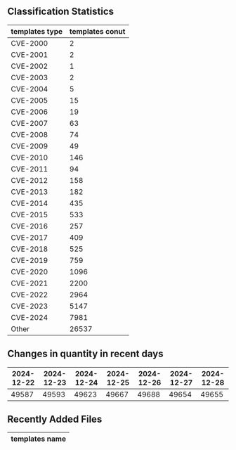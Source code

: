 ## Classification Statistics
| templates type | templates conut | 
| --- | --- |
| CVE-2000 | 2 |
| CVE-2001 | 2 |
| CVE-2002 | 1 |
| CVE-2003 | 2 |
| CVE-2004 | 5 |
| CVE-2005 | 15 |
| CVE-2006 | 19 |
| CVE-2007 | 63 |
| CVE-2008 | 74 |
| CVE-2009 | 49 |
| CVE-2010 | 146 |
| CVE-2011 | 94 |
| CVE-2012 | 158 |
| CVE-2013 | 182 |
| CVE-2014 | 435 |
| CVE-2015 | 533 |
| CVE-2016 | 257 |
| CVE-2017 | 409 |
| CVE-2018 | 525 |
| CVE-2019 | 759 |
| CVE-2020 | 1096 |
| CVE-2021 | 2200 |
| CVE-2022 | 2964 |
| CVE-2023 | 5147 |
| CVE-2024 | 7981 |
| Other | 26537 |
## Changes in quantity in recent days
|2024-12-22 | 2024-12-23 | 2024-12-24 | 2024-12-25 | 2024-12-26 | 2024-12-27 | 2024-12-28|
|--- | ------ | ------ | ------ | ------ | ------ | ---|
|49587 | 49593 | 49623 | 49667 | 49688 | 49654 | 49655|
## Recently Added Files
| templates name | 
| --- |
